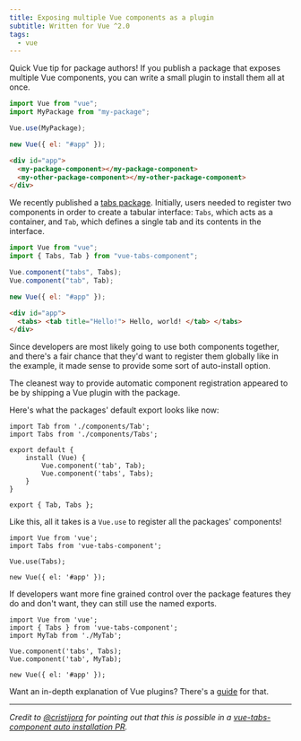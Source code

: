 ```yaml
---
title: Exposing multiple Vue components as a plugin
subtitle: Written for Vue ^2.0
tags:
  - vue
---
```


Quick Vue tip for package authors! If you publish a package that exposes multiple Vue components, you can write a small plugin to install them all at once.

<!-- more -->

```js
import Vue from "vue";
import MyPackage from "my-package";

Vue.use(MyPackage);

new Vue({ el: "#app" });
```

```html
<div id="app">
  <my-package-component></my-package-component>
  <my-other-package-component></my-other-package-component>
</div>
```

We recently published a [tabs package](https://github.com/spatie/vue-tabs-component). Initially, users needed to register two components in order to create a tabular interface: `Tabs`, which acts as a container, and `Tab`, which defines a single tab and its contents in the interface.

```js
import Vue from "vue";
import { Tabs, Tab } from "vue-tabs-component";

Vue.component("tabs", Tabs);
Vue.component("tab", Tab);

new Vue({ el: "#app" });
```

```html
<div id="app">
  <tabs> <tab title="Hello!"> Hello, world! </tab> </tabs>
</div>
```

Since developers are most likely going to use both components together, and there's a fair chance that they'd want to register them globally like in the example, it made sense to provide some sort of auto-install option.

The cleanest way to provide automatic component registration appeared to be by shipping a Vue plugin with the package.

Here's what the packages' default export looks like now:

```
import Tab from './components/Tab';
import Tabs from './components/Tabs';

export default {
    install (Vue) {
        Vue.component('tab', Tab);
        Vue.component('tabs', Tabs);
    }
}

export { Tab, Tabs };
```

Like this, all it takes is a `Vue.use` to register all the packages' components!

```
import Vue from 'vue';
import Tabs from 'vue-tabs-component';

Vue.use(Tabs);

new Vue({ el: '#app' });
```

If developers want more fine grained control over the package features they do and don't want, they can still use the named exports.

```
import Vue from 'vue';
import { Tabs } from 'vue-tabs-component';
import MyTab from './MyTab';

Vue.component('tabs', Tabs);
Vue.component('tab', MyTab);

new Vue({ el: '#app' });
```

<aside>
Want an in-depth explanation of Vue plugins? There's a <a href="https://vuejs.org/v2/guide/plugins.html">guide</a> for that.
</aside>

---

_Credit to [@cristijora](https://github.com/cristijora) for pointing out that this is possible in a [vue-tabs-component auto installation PR](https://github.com/spatie/vue-tabs-component/pull/7#issuecomment-302302696)._
